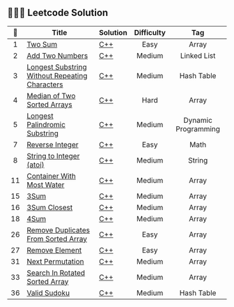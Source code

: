 ## :strawberry::strawberry::strawberry:	  Leetcode Solution 

| :strawberry: |   Title  |  Solution  | Difficulty| Tag |
| :----: | ---- | ---- | :----:| :----:|
|   1   |   [Two Sum](https://leetcode.com/problems/two-sum/)   | [C++](https://github.com/DeepDuke/Leetcode-Solution/blob/master/Algorithms/C++/1-two-sum.cpp)     |   Easy  |   Array  |
| 2 | [Add Two Numbers](https://leetcode.com/problems/add-two-numbers/)  | [C++](https://github.com/DeepDuke/Leetcode-Solution/blob/master/Algorithms/C++/2-add-two-numbers.cpp)  | Medium  |  Linked List |
| 3  | [Longest Substring Without Repeating Characters](https://leetcode.com/problems/longest-substring-without-repeating-characters/)  | [C++](https://github.com/DeepDuke/Leetcode-Solution/blob/master/Algorithms/C++/3-longest-substring-without-repeating-characters.cpp)  | Medium  | Hash Table |
| 4 |[Median of Two Sorted Arrays](https://leetcode.com/problems/median-of-two-sorted-arrays/) | [C++](https://github.com/DeepDuke/Leetcode-Solution/blob/master/Algorithms/C++/4-median-of-two-sorted-arrays.cpp) | Hard | Array    |
|  5  | [Longest Palindromic Substring](https://leetcode.com/problems/longest-palindromic-substring/solution/) | [C++](https://github.com/DeepDuke/Leetcode-Solution/blob/master/Algorithms/C++/5-longest-palindromic-substring.cpp) | Medium | Dynamic Programming |
| 7 |[Reverse Integer](https://leetcode.com/problems/reverse-integer/) | [C++](https://github.com/DeepDuke/Leetcode-Solution/blob/master/Algorithms/C++/7-reverse-integer.cpp) | Easy | Math |
| 8 |[String to Integer (atoi)](https://leetcode.com/problems/string-to-integer-atoi/) | [C++](https://github.com/DeepDuke/Leetcode-Solution/blob/master/Algorithms/C++/8-string-to-integer-atoi.cpp) | Medium | String |
| 11 | [Container With Most Water](https://leetcode.com/problems/container-with-most-water/) | [C++](https://github.com/DeepDuke/Leetcode-Solution/blob/master/Algorithms/C++/11-container-with-most-water.cpp) | Medium |  Array   |
|15 | [3Sum](https://leetcode.com/problems/3sum/) | [C++](https://github.com/DeepDuke/Leetcode-Solution/blob/master/Algorithms/C++/15-3sum.cpp) | Medium  | Array|
| 16 | [3Sum Closest](https://leetcode.com/problems/3sum-closest/) | [C++](https://github.com/DeepDuke/Leetcode-Solution/blob/master/Algorithms/C++/16-3sum-closest.cpp)| Medium |Array|
| 18 | [4Sum](https://leetcode.com/problems/4sum/) | [C++](https://github.com/DeepDuke/Leetcode-Solution/blob/master/Algorithms/C++/18-4sum.cpp) | Medium| Array|
| 26 |  [Remove Duplicates From Sorted Array](https://leetcode.com/problems/remove-duplicates-from-sorted-array/) | [C++](https://github.com/DeepDuke/Leetcode-Solution/blob/master/Algorithms/C++/26-remove-duplicates-from-sorted-array.cpp) | Easy | Array |
| 27 | [Remove Element](https://leetcode.com/problems/remove-element/) | [C++](https://github.com/DeepDuke/Leetcode-Solution/blob/master/Algorithms/C++/27-remove-element.cpp) | Easy | Array |
| 31 | [Next Permutation](https://leetcode.com/problems/next-permutation/) | [C++](https://github.com/DeepDuke/Leetcode-Solution/blob/master/Algorithms/C++/31-next-permutation.cpp) | Medium | Array |
|33 | [Search In Rotated Sorted Array](https://leetcode.com/problems/search-in-rotated-sorted-array/)| [C++](https://github.com/DeepDuke/Leetcode-Solution/blob/master/Algorithms/C++/33-search-in-rotated-sorted-array.cpp) | Medium | Array |
| 36 | [Valid Sudoku](https://leetcode.com/problems/valid-sudoku/) | [C++](https://github.com/DeepDuke/Leetcode-Solution/blob/master/Algorithms/C++/36-valid-sudoku.cpp) | Medium | Hash Table |